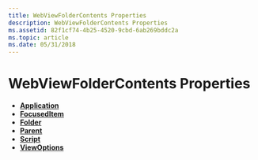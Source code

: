 ```yaml
---
title: WebViewFolderContents Properties
description: WebViewFolderContents Properties
ms.assetid: 82f1cf74-4b25-4520-9cbd-6ab269bddc2a
ms.topic: article
ms.date: 05/31/2018
---
```


# WebViewFolderContents Properties

-   [**Application**](webviewfoldercontents-application.md)
-   [**FocusedItem**](webviewfoldercontents-focuseditem.md)
-   [**Folder**](webviewfoldercontents-folder.md)
-   [**Parent**](webviewfoldercontents-parent.md)
-   [**Script**](webviewfoldercontents-script.md)
-   [**ViewOptions**](webviewfoldercontents-viewoptions.md)

 

 




